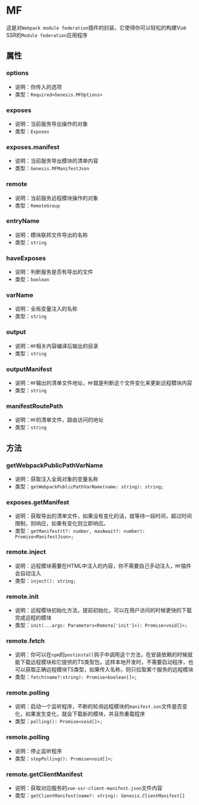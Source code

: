 # MF
这是对`Webpack module federation`插件的封装，它使得你可以轻松的构建Vue SSR的`Module federation`应用程序
## 属性
### options
  - 说明：你传入的选项
  - 类型：`Required<Genesis.MFOptions>`
### exposes
  - 说明：当前服务导出操作的对象
  - 类型：`Exposes`
### exposes.manifest
  - 说明：当前服务导出模块的清单内容
  - 类型：`Genesis.MFManifestJson`
### remote
  - 说明：当前服务远程模块操作的对象
  - 类型：`RemoteGroup`
### entryName
  - 说明：模块联邦文件导出的名称
  - 类型：`string`
### haveExposes
  - 说明：判断服务是否有导出的文件
  - 类型：`boolean`
### varName
  - 说明：全局变量注入的名称
  - 类型：`string`
### output
  - 说明：`MF`相关内容编译后输出的目录
  - 类型：`string`
### outputManifest
  - 说明：`MF`输出的清单文件地址，`MF`就是判断这个文件变化来更新远程模块内容
  - 类型：`string`
### manifestRoutePath
  - 说明：`MF`的清单文件，路由访问的地址
  - 类型：`string`
## 方法
### getWebpackPublicPathVarName
  - 说明：获取注入全局对象的变量名称
  - 类型：`getWebpackPublicPathVarName(name: string): string;`
### exposes.getManifest
  - 说明：获取导出的清单文件，如果没有变化的话，就等待一段时间，超过时间限制，则响应，如果有变化则立即响应。
  - 类型：`getManifest(t?: number, maxAwait?: number): Promise<ManifestJson>;`
### remote.inject
  - 说明：远程模块需要在HTML中注入的内容，你不需要自己手动注入，`MF`插件会自动注入
  - 类型：`inject(): string;`
### remote.init
  - 说明：远程模块初始化方法，提前初始化，可以在用户访问的时候更快的下载完成远程的模块
  - 类型：`init(...args: Parameters<Remote['init']>): Promise<void[]>;`
### remote.fetch
  - 说明：你可以在`npm`的`postinstall`钩子中调用这个方法，在安装依赖的时候就能下载远程模块和它提供的TS类型包，这样本地开发时，不需要启动程序，也可以获取正确远程模块TS类型，如果传入名称，则只拉取某个服务的远程模块
  - 类型：`fetch(name?:string): Promise<boolean[]>;`
### remote.polling
  - 说明：启动一个监听程序，不断的轮询远程模块的`manifest.son`文件是否变化，如果发生变化，就会下载新的模块，并且热重载程序
  - 类型：`polling(): Promise<void[]>;`
### remote.polling
  - 说明：停止监听程序
  - 类型：`stopPolling(): Promise<void[]>;`
### remote.getClientManifest
  - 说明：获取对应服务的`vue-ssr-client-manifest.json`文件内容
  - 类型：`getClientManifest(name?: string): Genesis.ClientManifest[]`